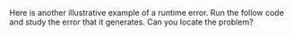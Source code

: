 Here is another illustrative example
of a runtime error. Run the follow code and study the error that it
generates. Can you locate the problem?
